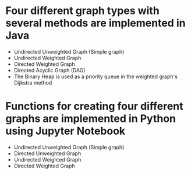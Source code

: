 
 # Four different graph types with several methods are implemented in Java
 - Undirected Unweighted Graph (Simple graph)
 - Undirected Weighted Graph
 - Directed Weighted Graph
 - Directed Acyclic Graph (DAG)
 - The Binary Heap is used as a priority queue in the weighted graph's Dijkstra method

 # Functions for creating four different graphs are implemented in Python using Jupyter Notebook
 - Undirected Unweighted Graph (Simple graph)
 - Directed Unweighted Graph
 - Undirected Weighted Graph
 - Directed Weighted Graph
